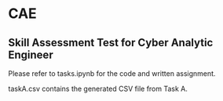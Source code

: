 # CAE

## Skill Assessment Test for Cyber Analytic Engineer

Please refer to tasks.ipynb for the code and written assignment.

taskA.csv contains the generated CSV file from Task A.